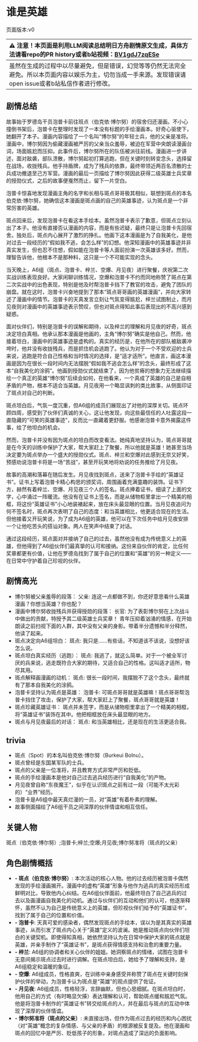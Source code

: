 # 谁是英雄
页面版本:v0
 

| :warning: 注意！本页面是利用LLM阅读总结明日方舟剧情原文生成，具体方法请看repo的PR history或者b站视频：[BV1gdJ7zqESe](https://www.bilibili.com/video/BV1gdJ7zqESe/)         |
|:----------------------------|
| 虽然在生成的过程中以尽量避免，但是错误，幻觉等等仍然无法完全避免。所以本页面内容以娱乐为主，切勿当成一手来源。发现错误请open issue或者b站私信作者进行修改。|



## 剧情总结
故事始于罗德岛干员泡普卡前往班点（伯克依·博尔努）的宿舍归还漫画。不小心撞倒书架后，泡普卡在整理时发现了一本没有标题的手绘漫画本。好奇心驱使下，她翻开了本子。漫画内容描绘了一个名叫“博尔努”的年轻士兵，他的父亲是准将。漫画中，博尔努因为偷藏漫画被严厉的父亲当众羞辱，被迫在军营中央朗读漫画台词，场面尴尬而压抑。此事件后，博尔努所在的队伍被派往前线。漫画进一步讲述，面对敌袭，部队溃散，博尔努起初打算逃跑，但在关键时刻转变念头，选择留在战场，收拢残兵。他手持盾牌，成为了残兵的依靠，最终带领近两百名溃散的士兵成功撤退至己方军营。漫画的最后一页描绘了博尔努因此获得二级英雄士兵奖章的授勋仪式，之后的故事便戛然而止，留下一片空白。

泡普卡惊喜地发现漫画主角的名字和长相与斑点哥哥极其相似，联想到斑点的本名伯克依·博尔努，她确信这本漫画是斑点画的自己的英雄事迹，认为斑点是一个非常厉害的英雄。

斑点回来后，发现泡普卡在看这本手绘本。虽然泡普卡表示了歉意，但斑点立刻认出了本子。他没有直接否认漫画的内容，而是有些迟疑，最终只是让泡普卡先回宿舍。独处后，斑点内心展开了激烈的挣扎。他画下这本漫画是为了自我美化，是他对过去一段经历的“假如我不逃，会怎么样”的幻想。他深知漫画中的英雄事迹并非真实发生，但也忍不住想，假如能在泡普卡等人面前扮演一次英雄该多好。然而，理智告诉他，他根本不是那种料，这只是一个不可能实现的念头。

当天晚上，A6组（斑点、泡普卡、梓兰、空爆、月见夜）进行聚餐，庆祝第二次实战训练表现良好。大家闲聊训练情况，空爆和泡普卡不约而同地称赞了斑点在第二次实战中的出色表现，特别是他及时帮泡普卡挡下了教官的攻击，避免了团队的崩盘。就在这时，泡普卡兴奋地提到了那本“斑点哥哥画的英雄漫画”，并向大家转述了漫画中的情节。泡普卡的天真发言立刻让气氛变得尴尬，梓兰试图制止，而月见夜则对漫画中的英雄事迹表示赞叹，但也对斑点得知此事后表现出的不高兴感到疑惑。

面对伙伴们，特别是泡普卡的误解和期待，以及梓兰的理解和月见夜的好奇，斑点决定坦白真相。他承认那本漫画是他画的，主角“博尔努”确实是他自己。然而，他接着坦白，漫画中的英雄事迹是虚构的。真实的经历是，在他所在的部队被敌袭冲垮时，他并没有收拢残兵，而是抓住机会逃跑了。他认为对于一个不受欢迎的士兵来说，逃跑是符合自己性格和当时情况的选择，是“适才适所”。他直言，画这本漫画是因为在很长一段时间内无法摆脱“假如我不逃会怎么样”的念头，最终形成了这本“自我美化的涂鸦”。他画到授勋仪式就结束了，因为他贫瘠的想象力无法继续描绘一个真正的英雄“博尔努”后续会如何，在他看来，一个真成了英雄的自己是自相矛盾的产物，根本不适合当英雄。月见夜用一个略显讽刺的类比故事，从侧面印证了斑点对自己的判断。

斑点坦白后，气氛一度沉重，但A6组的成员们展现出了对他的深厚关切。斑点环顾四周，感受到了伙伴们真诚的关心，这让他发现，向这些最信任的人吐露这段一直隐藏的“可笑的英雄事迹”，反而比一直藏着更舒服。他感谢泡普卡意外揭露这件事，给了他坦白的机会。

然而，泡普卡并没有因为斑点的坦白而改变看法。她纯真地坚持认为，斑点哥哥就是在今天的训练中保护了大家，帮大家赶上了聚餐，所以他就是英雄！她甚至当场决定要为斑点举办一个盛大的授勋仪式。斑点、梓兰和空爆对此感到无奈又好笑，预感劝说泡普卡将是一场“苦战”，甚至开玩笑地将劝说的任务推给了月见夜。

故事的高潮和落幕在随后发生。月见夜找到斑点，送来了泡普卡手绘的“英雄证书”。证书上写着泡普卡精心构思的颁奖词，周围画着充满童趣的装饰。证书下方，赫然有着梓兰、空爆、月见夜三个人的签名。斑点捧着证书，细读了上面的文字，心中涌过一阵暖流。他没有在证书上签名，而是从储物柜里拿出一个精美的相框，将这份“英雄证书”小心地装裱起来，放在床头最显眼的位置。当月见夜追问为何不签名时，斑点再次表明了自己的态度：和当英雄相比，他更适合现在的生活。但他接着又开玩笑说，为了成为A6组的英雄，他可以在下次任务中给月见夜安排一个让他吃苦头的搭讪对象。两人在笑声中结束了对话。

通过这段经历，斑点面对并接纳了自己的过去，虽然他没有成为传统意义上的英雄，但他得到了A6组伙伴们最真挚的认可和接纳。这份来自伙伴的肯定，比任何奖章都更有价值，让他在罗德岛找到了属于自己的位置和“英雄”的另一种定义——在日常中守护着自己珍视的伙伴。
## 剧情高光
-   博尔努被父亲羞辱的段落：
    父亲: 连这一点都做不到，你还好意思看什么英雄漫画？你想当英雄？你也配？
-   漫画中博尔努收拢残兵并获得授勋的段落：
    长官: 为了表彰博尔努在上次战斗中做出的贡献，特授予其二级英雄士兵奖章！
    青年压抑着汹涌的情感，在开始朗读之前扫视下面的人群，其中没有父亲的身影。带着半分遗憾和半分释然，他读了起来。
-   斑点决定向A6组坦白：
    斑点: 我只是......有些话，不知道该不该说，没想好该怎么说。
-   斑点坦白真实经历（逃跑）：
    斑点: 我逃了，就这么简单。对于一个被全军讨厌的兵来说，逃走既符合大家的期待，又适合自己的性格。这叫适才适所，物尽其用。
-   斑点解释画漫画的动机：
    斑点: 很长一段时间，我摆脱不了这个念头，最终就有了那本自我美化的涂鸦。
-   泡普卡坚持认为斑点是英雄：
    泡普卡: 可斑点哥哥就是英雄嘛！斑点哥哥帮泡普卡挡住了攻击，保护了大家，帮大家赶上了聚餐，斑点哥哥就是英雄！
-   斑点珍藏英雄证书：
    斑点并未签字，而是从储物柜里拿出了一个精美的相框，将“英雄证书”装饰在其中。他把相框放在床头最显眼的地方。
-   斑点与月见夜最后的对话：
    斑点: 和当英雄相比，还是现在的生活更适合我。
## trivia
-   斑点（Spot）的本名叫伯克依·博尔努（Burkeui Bolnu）。
-   斑点曾经是东国某军队的士兵。
-   斑点的父亲是一位准将，并且教育方式非常严厉和贬低。
-   斑点的手绘漫画本是他对自己过去逃兵经历进行“自我美化”的产物。
-   月见夜曾自称“东夜魔王”，似乎在认识斑点之前有过一段（可能不太光彩的）“业界”经历。
-   泡普卡是A6组中最天真烂漫的一员，对“英雄”有着朴素的理解。
-   故事侧面描绘了A6组干员之间深厚的伙伴情谊和相互信任。
## 关键人物
斑点（伯克依·博尔努）;泡普卡;梓兰;空爆;月见夜;博尔努准将（斑点的父亲）
## 角色剧情概括
-   **-   斑点（伯克依·博尔努）**: 本次活动的核心人物。他的过去经历被泡普卡偶然发现的手绘漫画揭开。漫画中的虚构“英雄”形象与他作为逃兵的真实经历形成鲜明对比，导致他内心纠结。在A6组伙伴面前，他最终坦白了自己逃兵的过去以及画漫画自我美化的动机。通过与伙伴们的互动和他们的认可，他逐渐释怀，虽然不认为自己是传统意义上的英雄，但珍视伙伴们给予的“英雄证书”，找到了属于自己的位置和价值。
-   **-   泡普卡**: 天真可爱的感染者，偶然发现斑点的手绘本，误以为是其真实的英雄事迹，从而引发了斑点内心关于“英雄”定义的波澜。她是推动斑点向伙伴们坦白的关键契机。即使得知真相，她依然坚持认为在日常中保护大家的斑点就是英雄，并亲手制作了“英雄证书”，是斑点获得情感支持和治愈的重要力量。
-   **-   梓兰**: A6组的协调者和关心伙伴的姐姐。她洞察斑点的情绪，试图在泡普卡无意间揭示斑点过去时进行调解。在斑点坦白后，她给予了理解和支持，是A6组稳定和温暖的象征。
-   **-   空爆**: A6组成员，性格直爽，在训练中亲身感受并称赞了斑点在关键时刻保护伙伴的举动，为泡普卡认为斑点是“英雄”的观点提供了佐证。
-   **-   月见夜**: A6组成员，性格轻浮，言辞幽默，但也心思细腻。在斑点坦白时，他用自己的方式（有时略显欠揍）表达理解和认可，帮助斑点缓和尴尬气氛。他是将泡普卡制作的“英雄证书”转交给斑点的人，并在最后与斑点的互动中体现了深厚的伙伴情谊。
-   **-   博尔努准将（斑点的父亲）**: 未直接出场，但作为斑点过去的经历和内心困扰（对“英雄”概念的复杂情感、与父亲的矛盾）的根源被反复提及。他在漫画和斑点的回忆中是严厉、贬低孩子的形象，对斑点造成了深远的负面影响。